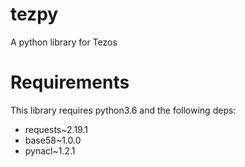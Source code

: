 # tezpy
A python library for Tezos

# Requirements

This library requires python3.6 and the following deps:

- requests~2.19.1
- base58~1.0.0
- pynacl~1.2.1